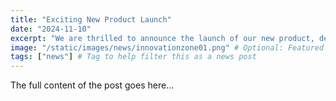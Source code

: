 ```yaml
---
title: "Exciting New Product Launch"
date: "2024-11-10"
excerpt: "We are thrilled to announce the launch of our new product, designed to revolutionize service delivery."
image: "/static/images/news/innovationzone01.png" # Optional: Featured image
tags: ["news"] # Tag to help filter this as a news post
---
```


The full content of the post goes here...